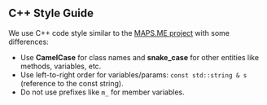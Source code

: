 ## C++ Style Guide

We use C++ code style similar to the [MAPS.ME project](https://github.com/mapsme/omim/blob/master/docs/CPP_STYLE.md) with some differences:
- Use **CamelCase** for class names and **snake_case** for other entities like methods, variables, etc.
- Use left-to-right order for variables/params: `const std::string & s` (reference to the const string).
- Do not use prefixes like `m_` for member variables.

